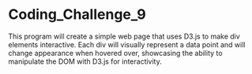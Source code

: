 # Coding_Challenge_9

This program will create a simple web page that uses D3.js to make div elements interactive. Each div will visually represent a data point and will change appearance when hovered over, showcasing the ability to manipulate the DOM with D3.js for interactivity.